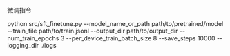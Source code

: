 微调指令

python src/sft_finetune.py --model_name_or_path path/to/pretrained/model --train_file path/to/train.jsonl --output_dir path/to/output_dir --num_train_epochs 3 --per_device_train_batch_size 8 --save_steps 10000 --logging_dir ./logs
